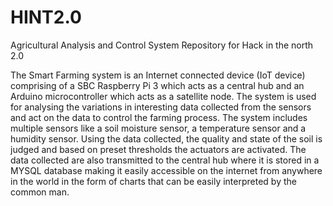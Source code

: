 # HINT2.0
Agricultural Analysis and Control System
Repository for Hack in the north 2.0

The Smart Farming system is an Internet connected device (IoT device) comprising of a SBC Raspberry Pi 3 which acts as a central hub and an Arduino microcontroller which acts as a satellite node. The system is used for analysing the variations in interesting data collected from the sensors and act on the data to control the farming process. The system includes multiple sensors like a soil moisture sensor, a temperature sensor and a humidity sensor. Using the data collected, the quality and state of the soil is judged and based on preset thresholds the actuators are activated. The data collected are also transmitted to the central hub where it is stored in a MYSQL database making it easily accessible on the internet from anywhere in the world in the form of charts that can be easily interpreted by the common man.

